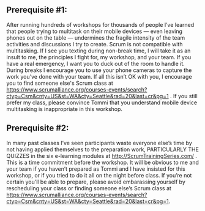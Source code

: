 ## Prerequisite #1:

After running hundreds of workshops for thousands of people I’ve learned that people trying to multitask on their mobile devices — even leaving phones out on the table — undermines the fragile intensity of the team activities and discussions I try to create.  Scrum is not compatible with multitasking.  If I see you texting during non-break time, I will take it as an insult to me, the principles I fight for, my workshop, and your team.  If you have a real emergency, I want you to duck out of the room to handle it.  During breaks I encourage you to use your phone cameras to capture the work you’ve done with your team.  If all this isn’t OK with you, I encourage you to find someone else's Scrum class at <https://www.scrumalliance.org/courses-events/search?ctyp=Csm&cnty=US&st=WA&cty=Seattle&rad=20&last=cr&pg=1> .  If you still prefer my class, please convince Tommi that you understand mobile device multitasking is inappropriate in this workshop. 

## Prerequisite #2:

In many past classes I’ve seen participants waste everyone else’s time by not having applied themselves to the preparation work, PARTICULARLY THE QUIZZES in the six e-learning modules at <http://ScrumTrainingSeries.com/> .  This is a time commitment before the workshop.  It will be obvious to me and your team if you haven’t prepared as Tommi and I have insisted for this workshop, or if you tried to do it all on the night before class.  If you’re not certain you’ll be able to prepare, please avoid embarassing yourself by rescheduling your class or finding someone else’s Scrum class at <https://www.scrumalliance.org/courses-events/search?ctyp=Csm&cnty=US&st=WA&cty=Seattle&rad=20&last=cr&pg=1>.

